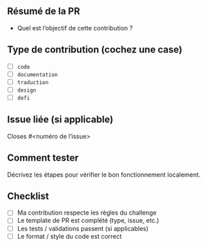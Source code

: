 ## Résumé de la PR

- Quel est l’objectif de cette contribution ?

## Type de contribution (cochez une case)

- [ ] `code`
- [ ] `documentation`
- [ ] `traduction`
- [ ] `design`
- [ ] `defi`

## Issue liée (si applicable)

Closes #<numéro de l’issue>

## Comment tester

Décrivez les étapes pour vérifier le bon fonctionnement localement.

## Checklist

- [ ] Ma contribution respecte les règles du challenge
- [ ] Le template de PR est complété (type, issue, etc.)
- [ ] Les tests / validations passent (si applicables)
- [ ] Le format / style du code est correct
